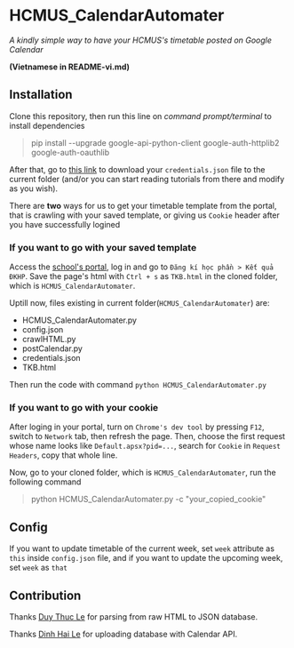 # HCMUS_CalendarAutomater
*A kindly simple way to have your HCMUS's timetable posted on Google Calendar*


**(Vietnamese in README-vi.md)**

## Installation

Clone this repository, then run this line on *command prompt/terminal* to install dependencies

>pip install --upgrade google-api-python-client google-auth-httplib2 google-auth-oauthlib

After that, go to [this link](https://developers.google.com/calendar/quickstart/python) to download your `credentials.json` file to the current folder (and/or you can start reading tutorials from there and modify as you wish).

There are **two** ways for us to get your timetable template from the portal, that is crawling with your saved template, or giving us `Cookie` header after you have successfully logined

### If you want to go with your saved template

Access the [school's portal](http://portal.hcmus.edu.vn/), log in and go to `Đăng kí học phần > Kết quả ĐKHP`. Save the page's html with `Ctrl + s` as `TKB.html` in the cloned folder, which is `HCMUS_CalendarAutomater`.

Uptill now, files existing in current folder(`HCMUS_CalendarAutomater`) are:
* HCMUS_CalendarAutomater.py
* config.json
* crawlHTML.py
* postCalendar.py
* credentials.json
* TKB.html

Then run the code with command `python HCMUS_CalendarAutomater.py` 

### If you want to go with your cookie

After loging in your portal, turn on `Chrome's dev tool` by pressing `F12`, switch to `Network` tab, then refresh the page. Then, choose the first request whose name looks like `Default.apsx?pid=...`, search for `Cookie` in `Request Headers`, copy that whole line.

Now, go to your cloned folder, which is `HCMUS_CalendarAutomater`, run the following command

>python HCMUS_CalendarAutomater.py -c "your_copied_cookie"

## Config

If you want to update timetable of the current week, set `week` attribute as `this` inside `config.json` file, and if you want to update the upcoming week, set `week` as `that`

## Contribution

Thanks [Duy Thuc Le](https://github.com/leduykhongngu) for parsing from raw HTML to JSON database.

Thanks [Dinh Hai Le](https://github.com/pythagore1123) for uploading database with Calendar API.
